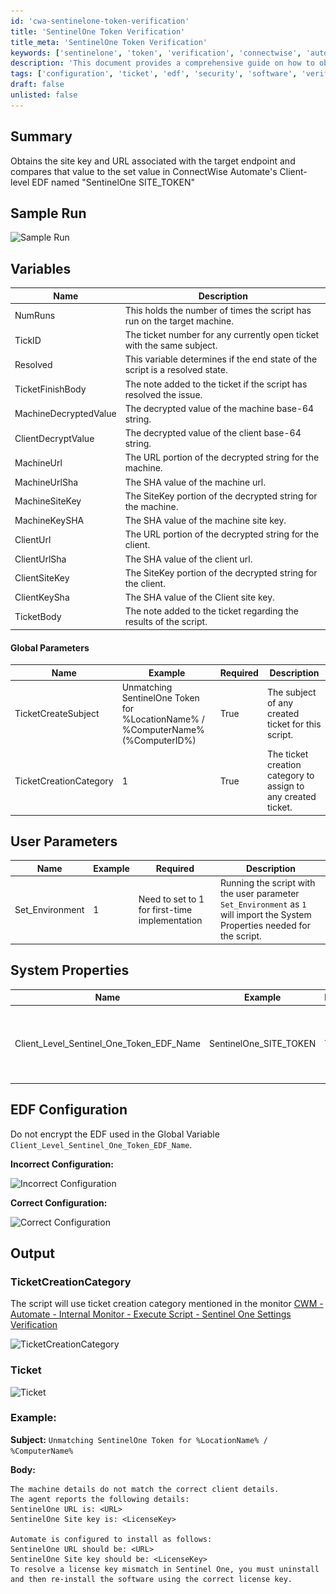 ```yaml
---
id: 'cwa-sentinelone-token-verification'
title: 'SentinelOne Token Verification'
title_meta: 'SentinelOne Token Verification'
keywords: ['sentinelone', 'token', 'verification', 'connectwise', 'automate']
description: 'This document provides a comprehensive guide on how to obtain the site key and URL associated with a target endpoint in ConnectWise Automate, and compare it to the value set in the Client-level EDF named "SentinelOne SITE_TOKEN". It includes variables, parameters, configuration, and output details.'
tags: ['configuration', 'ticket', 'edf', 'security', 'software', 'verification']
draft: false
unlisted: false
---
```

## Summary

Obtains the site key and URL associated with the target endpoint and compares that value to the set value in ConnectWise Automate's Client-level EDF named "SentinelOne SITE_TOKEN"

## Sample Run

![Sample Run](..\..\..\static\img\Sentinel-One-Settings-Verification\image_1.png)

## Variables

| Name                     | Description                                                                                      |
|--------------------------|--------------------------------------------------------------------------------------------------|
| NumRuns                  | This holds the number of times the script has run on the target machine.                        |
| TickID                   | The ticket number for any currently open ticket with the same subject.                          |
| Resolved                 | This variable determines if the end state of the script is a resolved state.                    |
| TicketFinishBody         | The note added to the ticket if the script has resolved the issue.                              |
| MachineDecryptedValue    | The decrypted value of the machine base-64 string.                                            |
| ClientDecryptValue       | The decrypted value of the client base-64 string.                                             |
| MachineUrl               | The URL portion of the decrypted string for the machine.                                       |
| MachineUrlSha            | The SHA value of the machine url.                                                               |
| MachineSiteKey           | The SiteKey portion of the decrypted string for the machine.                                   |
| MachineKeySHA            | The SHA value of the machine site key.                                                         |
| ClientUrl                | The URL portion of the decrypted string for the client.                                        |
| ClientUrlSha             | The SHA value of the client url.                                                                |
| ClientSiteKey            | The SiteKey portion of the decrypted string for the client.                                    |
| ClientKeySha             | The SHA value of the Client site key.                                                          |
| TicketBody               | The note added to the ticket regarding the results of the script.                               |

#### Global Parameters

| Name                     | Example                                                                                     | Required | Description                                                                                     |
|--------------------------|---------------------------------------------------------------------------------------------|----------|-------------------------------------------------------------------------------------------------|
| TicketCreateSubject      | Unmatching SentinelOne Token for  %LocationName% / %ComputerName% (%ComputerID%)         | True     | The subject of any created ticket for this script.                                            |
| TicketCreationCategory    | 1                                                                                          | True     | The ticket creation category to assign to any created ticket.                                 |

## User Parameters

| Name              | Example | Required | Description                                                                                                    |
|-------------------|---------|----------|----------------------------------------------------------------------------------------------------------------|
| Set_Environment    | 1       | Need to set to 1 for first-time implementation | Running the script with the user parameter `Set_Environment` as `1` will import the System Properties needed for the script. |

## System Properties

| Name                                 | Example                      | Required | Description                                                                                      |
|--------------------------------------|------------------------------|----------|--------------------------------------------------------------------------------------------------|
| Client_Level_Sentinel_One_Token_EDF_Name | SentinelOne_SITE_TOKEN       | True     | The name of the client-level EDF storing the Sentinel One Site Token.                            |

## EDF Configuration

Do not encrypt the EDF used in the Global Variable `Client_Level_Sentinel_One_Token_EDF_Name`.

**Incorrect Configuration:**

![Incorrect Configuration](..\..\..\static\img\Sentinel-One-Settings-Verification\image_2.png)

**Correct Configuration:**

![Correct Configuration](..\..\..\static\img\Sentinel-One-Settings-Verification\image_3.png)

## Output

### TicketCreationCategory 

The script will use ticket creation category mentioned in the monitor [CWM - Automate - Internal Monitor - Execute Script - Sentinel One Settings Verification](https://proval.itglue.com/DOC-5078775-12924830)

![TicketCreationCategory](..\..\..\static\img\Sentinel-One-Settings-Verification\image_4.png)

### Ticket

![Ticket](..\..\..\static\img\Sentinel-One-Settings-Verification\image_5.png)

### Example: 

**Subject:** `Unmatching SentinelOne Token for %LocationName% / %ComputerName%`

**Body:**

```
The machine details do not match the correct client details.
The agent reports the following details:
SentinelOne URL is: <URL>
SentinelOne Site key is: <LicenseKey>

Automate is configured to install as follows:
SentinelOne URL should be: <URL>
SentinelOne Site key should be: <LicenseKey>
To resolve a license key mismatch in Sentinel One, you must uninstall and then re-install the software using the correct license key.
```


